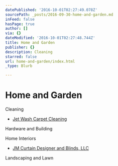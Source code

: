 ```yaml
---
datePublished: '2016-10-01T02:27:49.078Z'
sourcePath: _posts/2016-09-30-home-and-garden.md
inFeed: false
hasPage: true
author: []
via: {}
dateModified: '2016-10-01T02:27:48.744Z'
title: Home and Garden
publisher: {}
description: Cleaning
starred: false
url: home-and-garden/index.html
_type: Blurb

---
```

# Home and Garden

Cleaning

* [Jet Wash Carpet Cleaning][0]

Hardware and Building

Home Interiors

* [JM Curtain Designer and Blinds, LLC][1]

Landscaping and Lawn

[0]: http://directory.missionchamber.com/listing/jet-wash-carpet-cleaning/ "Jet Wash Carpet Cleaning"
[1]: http://www.jmblinds.com/ "JM Blinds"